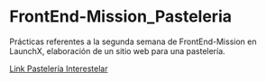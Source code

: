# FrontEnd-Mission_Pasteleria
Prácticas referentes a la segunda semana de FrontEnd-Mission en LaunchX, elaboración de un sitio web para una pastelería.

[Link Pastelería Interestelar](https://felipecamarena.github.io/FrontEnd-Mission_Pasteleria.github.io/)

